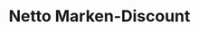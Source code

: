 ---
title: "Netto Marken-Discount"
url: /arnsberg/netto-marken-discount-am-schindellehm/
shop: Supermarkt
---